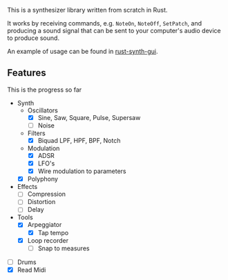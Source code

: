 This is a synthesizer library written from scratch in Rust. 

It works by receiving commands, e.g. `NoteOn`, `NoteOff`, `SetPatch`, 
and producing a sound signal that can be sent to your computer's audio device to produce sound.

An example of usage can be found in [rust-synth-gui](https://github.com/vitobasso/rust-synth-gui).  

## Features
This is the progress so far
- Synth
  - Oscillators
      - [x] Sine, Saw, Square, Pulse, Supersaw
      - [ ] Noise
  - Filters
      - [x] Biquad LPF, HPF, BPF, Notch
  - Modulation
      - [x] ADSR
      - [x] LFO's
      - [x] Wire modulation to parameters
  - [x] Polyphony
- Effects
    - [ ] Compression
    - [ ] Distortion
    - [ ] Delay
- Tools
  - [x] Arpeggiator
      - [x] Tap tempo
  - [x] Loop recorder
      - [ ] Snap to measures
- [ ] Drums
- [x] Read Midi
